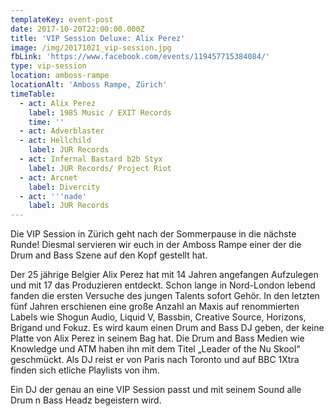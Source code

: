 ```yaml
---
templateKey: event-post
date: 2017-10-20T22:00:00.000Z
title: 'VIP Session Deluxe: Alix Perez'
image: /img/20171021_vip-session.jpg
fbLink: 'https://www.facebook.com/events/119457715384084/'
type: vip-session
location: amboss-rampe
locationAlt: 'Amboss Rampe, Zürich'
timeTable:
  - act: Alix Perez
    label: 1985 Music / EXIT Records
    time: ''
  - act: Adverblaster
  - act: Hellchild
    label: JUR Records
  - act: Infernal Bastard b2b Styx
    label: JUR Records/ Project Riot
  - act: Arcnet
    label: Divercity
  - act: '''nade'
    label: JUR Records
---
```

Die VIP Session in Zürich geht nach der Sommerpause in die nächste Runde! Diesmal servieren wir euch in der Amboss Rampe einer der die Drum and Bass Szene auf den Kopf gestellt hat.

Der 25 jährige Belgier Alix Perez hat mit 14 Jahren angefangen Aufzulegen und mit 17 das Produzieren entdeckt. Schon lange in Nord-London lebend fanden die ersten Versuche des jungen Talents sofort Gehör. In den letzten fünf Jahren erschienen eine große Anzahl an Maxis auf renommierten Labels wie Shogun Audio, Liquid V, Bassbin, Creative Source, Horizons, Brigand und Fokuz. Es wird kaum einen Drum and Bass DJ geben, der keine Platte von Alix Perez in seinem Bag hat. Die Drum and Bass Medien wie Knowledge und ATM haben ihn mit dem Titel „Leader of the Nu Skool“ geschmückt. Als DJ reist er von Paris nach Toronto und auf BBC 1Xtra finden sich etliche Playlists von ihm.

Ein DJ der genau an eine VIP Session passt und mit seinem Sound alle Drum n Bass Headz begeistern wird.
